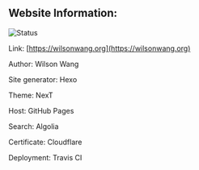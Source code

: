 ## Website Information:

![Status](https://travis-ci.org/wilsonwang881/WilsonSiteContent.svg?branch=master)

Link: [https://wilsonwang.org](https://wilsonwang.org)

Author: Wilson Wang

Site generator: Hexo

Theme: NexT

Host: GitHub Pages

Search: Algolia

Certificate: Cloudflare

Deployment: Travis CI
